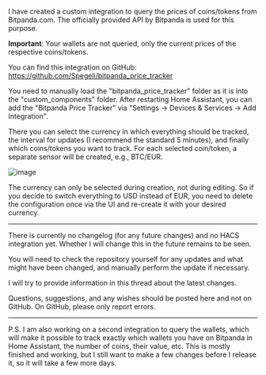 I have created a custom integration to query the prices of coins/tokens from Bitpanda.com. The officially provided API by Bitpanda is used for this purpose. 

**Important**: Your wallets are not queried, only the current prices of the respective coins/tokens.

You can find this integration on GitHub: https://github.com/Spegeli/bitpanda_price_tracker

You need to manually load the "bitpanda_price_tracker" folder as it is into the "custom_components" folder. After restarting Home Assistant, you can add the "Bitpanda Price Tracker" via "Settings -> Devices & Services -> Add Integration".

There you can select the currency in which everything should be tracked, the interval for updates (I recommend the standard 5 minutes), and finally which coins/tokens you want to track. For each selected coin/token, a separate sensor will be created, e.g., BTC/EUR.

![image](https://github.com/user-attachments/assets/52377ed0-d893-4161-b358-ecc3de833f9f)

The currency can only be selected during creation, not during editing. So if you decide to switch everything to USD instead of EUR, you need to delete the configuration once via the UI and re-create it with your desired currency.

---

There is currently no changelog (for any future changes) and no HACS integration yet. Whether I will change this in the future remains to be seen.

You will need to check the repository yourself for any updates and what might have been changed, and manually perform the update if necessary.

I will try to provide information in this thread about the latest changes.

Questions, suggestions, and any wishes should be posted here and not on GitHub. On GitHub, please only report errors.

---

P.S. I am also working on a second integration to query the wallets, which will make it possible to track exactly which wallets you have on Bitpanda in Home Assistant, the number of coins, their value, etc. This is mostly finished and working, but I still want to make a few changes before I release it, so it will take a few more days.
